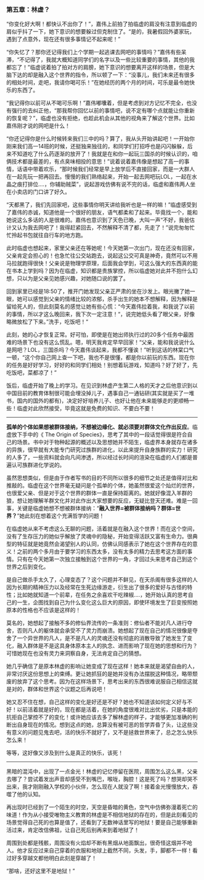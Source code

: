 ### 第五章：林虚？

“你变化好大啊！都快认不出你了！”，嘉伟上前拍了拍临虚的肩没有注意到临虚的肩似乎抖了一下，她下意识的想要躲过但克制住了。“是的，我暑假回外婆家玩，遇到了点意外，现在还有很多事情记不起来呢！”

“你失忆了？那你还记得我们上个学期一起逃课去网吧的事情吗？”嘉伟有些呆滞，“不记得了，我就大概知道同学们的名字以及一些比较重要的事情，其他的我都忘了！”临虚说着拍了拍对方的肩膀，她下意识的想要离开这样的场景，但是大脑下达的却是融入这个世界的指令，所以顿了一下：“没事儿，我们未来还有很多的相处时间，走吧，我请你喝可乐！”在她经历的两个月的时间，可乐是最令她快乐的东西了。

“我记得你以前可从不喝可乐啊！”嘉伟嘟囔着，但是考虑到对方记忆不完全，也没有强行的去纠正他，“那我帮你回忆以前的事情吧，说不定有哪个点就能让你重新的恢复呢？”，临虚也没有拒绝，也趁此机会从其他的视角来了解这个世界。比如嘉伟刚才说的网吧是什么！

“你还记得你是什么时候转来我们三中的吗？算了，我从头开始讲起吧！一开始你刚来我们高一14班的时候，还挺独来独往的，和同学们打招呼也是闪闪躲躲，后来不知道吃了什么药逐渐的放开了！我就是在和你一起玩三国杀的时候认识的，咱俩技术都是最差的，有点臭味相投的意思！”说着说着嘉伟像是想起了高一的事情，话语中带着欢乐，“那时候我们经常是早上放学后不直接回家，而是一大群人在一起先玩一把再回去。慢慢的我们熟络起来，开始一起去网吧玩LOL，一起在水晶之痕打排位....，你辅助贼菜”，说起游戏仿佛有说不完的话，临虚和嘉伟两人坐在小卖店的门口讲了好久。

“天都黑了，我们先回家吧，这些事情你明天讲给我听也是一样的嘛！”临虚感受到了嘉伟的赤诚，知道他是一个很好的朋友，语气都柔和了起来。毕竟找一个，能和她说这么多话的人是很难的。嘉伟也意识到了天色已晚，大叫一声“不好，我爸估计又认为我去网吧了！我得赶紧回去，不然解释不清了都，先走了！”说完匆匆忙忙拎起书包就往自行车的地方跑。

此时临虚也想起来，家里父亲还在等她呢！今天她第一次出门，现在还没有回家，父亲肯定会担心的！也急忙往公交站跑去，说起这公交可真是神奇，竟然可以不用马拉就跑得很快！父亲说是物理学原理，后面我会学到，可这么强大的东西真的能在书本上学到吗？因为在临虚，知识都是贵族掌控，所以临虚她对此并不抱什么幻想，只以为是父亲见她感兴趣，对她随口说的罢了。

回到家里已经是18:50了，推开门她发现父亲正严肃的坐在沙发上。眼光撇了她一眼，她可以感觉到父亲的情绪比较的浓郁，杀手出生的她本不想解释，因为解释是留给死人的，但此刻莫名的感觉让她有些心慌：“今天嘉伟拉着我，和我说了以前的事情，所以才这么晚回来，我下次一定注意！“，说完她低头看了眼父亲，好像略微放松了下来。”洗手，吃饭吧！“

此刻，她的心才恢复正常。好可怕，即使是在她出师执行过的20多个任务中最困难的场景下也没有这么慌乱。嗯，明天我肯定早早回家！“父亲，能和我说说什么是网吧？LOL，三国杀吗？今天嘉伟谈起来，我都不懂诶！”听到这话的林棠口气一顿，“这个你自己网上查一下吧，我也不是很懂，都是你以前玩的东西。现在你的任务是好好学习，好好的和同学们相处！别想着玩游戏，知道吗？好了好了，先吃饭吧，菜都凉了！”

饭后，临虚开始了晚上的学习。在见识到林虚产生第二人格的天才之后他意识到以中国目前的教育体制很可能会埋没掉儿子，遇事自己一通钻研(其实就是买了一堆书，国内的国外的都有)，决定好好培养儿子、也好让他在未来能够走的更顺畅一些！临虚对此欣然接受，毕竟这就是免费的知识、不要白不要！

---

**孤单的个体如果想被群体接纳，不想被边缘化、就必须要对群体文化作出反应**。临虚放下手中的《 The Origin of Species》，思考了其中的一段话觉得很是符合自己的场景。书中对于物种起源的概述以及思想她并不陌生，临虚界本身就存在诸多的异族，很早就有大能专门研究过族群的进化，以此来提升自身族群的实力！研究的人多了，一些资料就会向凡间渗透，所以经过长时间的渲染在临虚的人们都是普遍认可族群进化学说的。

虽然思想类似，但是由于作者写书的目的不同所以很多的细节之处还是值得对比和推敲的。临虚在这个世界毫无疑问是个孤单的个体，她虽然很爱这个灿烂的世界，也很爱父亲、但是对于这个世界的群体一直是保持距离的。她就好像混入羊群的狼，想让她理解羊群文化并对此作出大家想要的反应，无疑比登天还难。难是一回事，关键是临虚她想不想被群体接纳：“**融入世界=被群体接纳吗？群体=世界？**”她此刻在想着这个充满哲学的问题！

在临虚她从来不考虑这么无聊的问题，活着就是在融入这个世界！而在这个空间，没有了生存压力的她似乎解放了灵魂中的隐秘，开始变得活跃又富有生命力。很典型的特征就是她竟然会渴望别人的认同，仿佛认同感表示了她在这个世界存在的意义！之前的两个多月由于要学习的东西太多，没有太多的精力去思考这方面的事情。只有在今天她第一次独立接触到这个世界的一角，才回过头来思考自己到这个世界之后到变化。

是自己做杀手太久了，心理变态了？这个问题并不鲜见，在天杀阁有很多这样的人因为长期的精神压力以及经常在生死边缘游走，衍生出了很多的爱好与古怪的特性；比如她就知道一个前辈，在任务之余喜欢干吃辣椒....，她开始认真的思考自己的一生，企图找到自己为什么变化这么巨大的原因，即使环境发生了巨变按照她原本的性格也不应该是这样的！

莫名的，她想起了接触不多的修仙界流传的一条准则：修仙者不能对凡人进行夺舍，否则凡人的躯体就会承受不了灵力而崩溃。她想起了现在自己的情况很像是夺舍了一个异世界的凡人，是不是凡人的灵魂还没有彻底的消散导致了她发生了变化，融入群体是不是这具身体原本主人的执念、进而影响了现在她的思想和行为？可惜她现在也没有灵力来洞察自身，无法肯定自己的猜想。

她几乎确信了是原本林虚的影响让她变成了现在这样！她本来就是渴望自由的人，非常讨厌这份思想上的束缚。更让她抓狂的是她并没有办法摆脱这种情况，略带颓废的放弃了这个思考。因为在这样场景下，思考出来的东西很难说服自己相信这就是对的，群体和世界这个议题之后再说吧！

她又忍不住在想，自己这样的变化是好还是不好？她也不知道该如何定义好与不好！以前活着就是好的，现在都是活着，在她的角度很难对比出优劣，只是本能的抗拒自己掌控不了的变化！或许她应该去多了解林虚的样子，才能够更加准确的判断出自身现在的情况。想到这点的她，总算没有被可恶的哲学弄昏了头，让这些没有意义的问题见鬼去吧，活的快乐不就好了，又不是拯救世界来了，总之怎么快乐怎么来！

等等，这好像又涉及到什么是真正的快乐，该死！

---

黑暗的混沌中，出现了一点金光！林虚的记忆停留在医院，周围怎么这么黑，父亲去哪了？尝试着发出声音却感受不到嘴巴，喉咙，胸腔！这是死了吗？想哭却哭不出来，我才刚刚融入学校的小伙伴，怎么现在人就没了啊！接着金光慢慢放大，吞噬了他的认知。

再出现时已经到了一个陌生的时空，天空是昏暗的黄色，空气中仿佛弥漫着死亡的味道！作为从小接受唯物主义教育的林虚是不相信地狱的存在的，但是此刻看见的场景觉得自己死的也算是值了，还看到了无数神话里写的地狱！要是自己能够重新活过来，肯定改信佛祖，让自己死后别再来到着地狱了！

周围到处都是残骸，周围没有火焰却不断有黑烟从地面飘出，很奇怪这烟并不呛人。他才反应过来自己穿着的衣服和地球上截然不同，头发，手，脚都不一样！看过好多穿越文都他明白此刻是穿越了！

“那啥，还好这里不是地狱！”